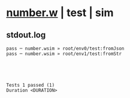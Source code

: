 # [number.w](../../../../../../examples/tests/sdk_tests/std/number.w) | test | sim

## stdout.log
```log
pass ─ number.wsim » root/env0/test:fromJson
pass ─ number.wsim » root/env1/test:fromStr 
 




Tests 1 passed (1) 
Duration <DURATION>

```


